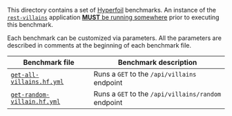 This directory contains a set of [Hyperfoil](https://hyperfoil.io) benchmarks. An instance of the [`rest-villains`](..) application [**MUST** be running somewhere](../README.md#running-the-application) prior to executing this benchmark.

Each benchmark can be customized via parameters. All the parameters are described in comments at the beginning of each benchmark file.

| Benchmark file                                           | Benchmark description                                                                     |
|----------------------------------------------------------|-------------------------------------------------------------------------------------------|
| [`get-all-villains.hf.yml`](get-all-villains.hf.yml)     | Runs a `GET` to the `/api/villains` endpoint                                              |
| [`get-random-villain.hf.yml`](get-random-villain.hf.yml) | Runs a `GET`  to the `/api/villains/random` endpoint                                      |
